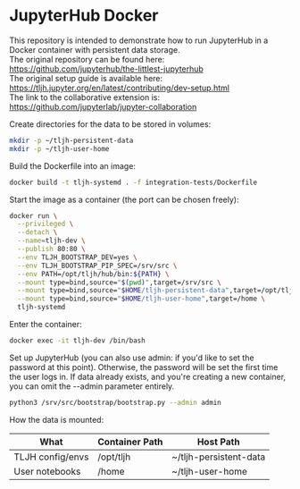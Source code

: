 # JupyterHub Docker

This repository is intended to demonstrate how to run JupyterHub in a Docker container with persistent data storage.  
The original repository can be found here: https://github.com/jupyterhub/the-littlest-jupyterhub  
The original setup guide is available here: https://tljh.jupyter.org/en/latest/contributing/dev-setup.html  
The link to the collaborative extension is: https://github.com/jupyterlab/jupyter-collaboration

Create directories for the data to be stored in volumes:

```bash
mkdir -p ~/tljh-persistent-data
mkdir -p ~/tljh-user-home
```

Build the Dockerfile into an image:

```bash
docker build -t tljh-systemd . -f integration-tests/Dockerfile
```

Start the image as a container (the port can be chosen freely):

```bash
docker run \
  --privileged \
  --detach \
  --name=tljh-dev \
  --publish 80:80 \
  --env TLJH_BOOTSTRAP_DEV=yes \
  --env TLJH_BOOTSTRAP_PIP_SPEC=/srv/src \
  --env PATH=/opt/tljh/hub/bin:${PATH} \
  --mount type=bind,source="$(pwd)",target=/srv/src \
  --mount type=bind,source="$HOME/tljh-persistent-data",target=/opt/tljh \
  --mount type=bind,source="$HOME/tljh-user-home",target=/home \
  tljh-systemd
```

Enter the container:

```bash
docker exec -it tljh-dev /bin/bash
```

Set up JupyterHub (you can also use admin:<password> if you'd like to set the password at this point).
Otherwise, the password will be set the first time the user logs in.
If data already exists, and you're creating a new container, you can omit the --admin parameter entirely.

```bash
python3 /srv/src/bootstrap/bootstrap.py --admin admin
```

How the data is mounted:

| What             | Container Path | Host Path              |
|------------------|----------------|------------------------|
| TLJH config/envs | /opt/tljh      | ~/tljh-persistent-data |
| User notebooks   | /home          | ~/tljh-user-home       |